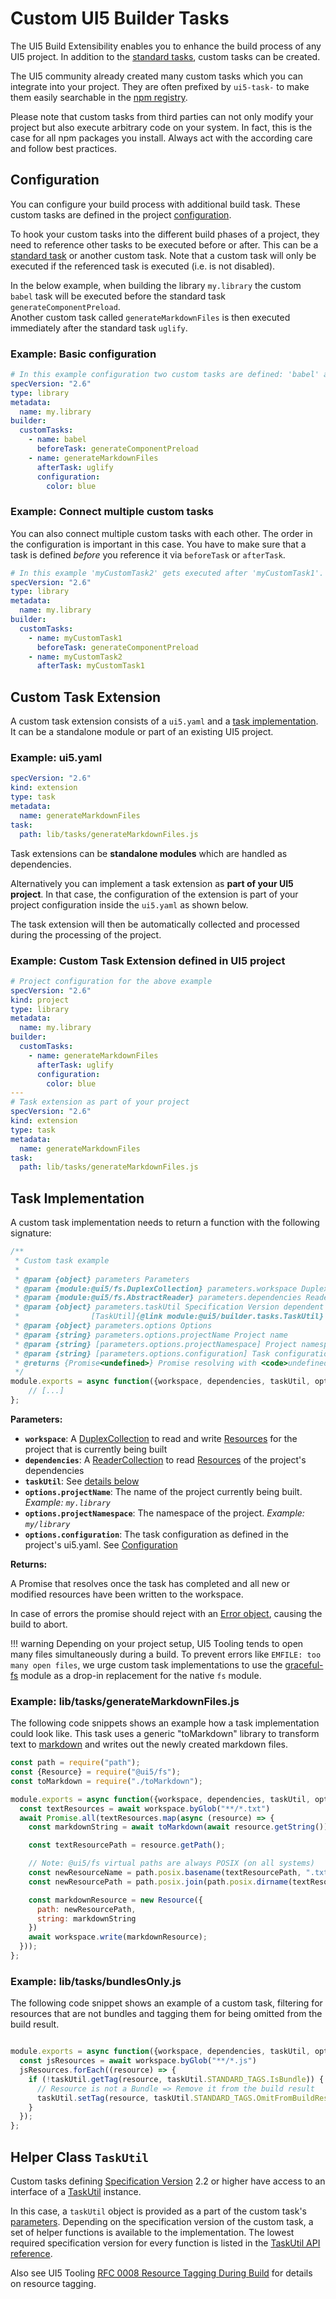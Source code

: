# Custom UI5 Builder Tasks

The UI5 Build Extensibility enables you to enhance the build process of any UI5 project. In addition to the [standard tasks](../Builder.md#standard-tasks), custom tasks can be created.

The UI5 community already created many custom tasks which you can integrate into your project. They are often prefixed by `ui5-task-` to make them easily searchable in the [npm registry](https://www.npmjs.com/search?q=ui5-task-).

Please note that custom tasks from third parties can not only modify your project but also execute arbitrary code on your system. In fact, this is the case for all npm packages you install. Always act with the according care and follow best practices.

## Configuration

You can configure your build process with additional build task. These custom tasks are defined in the project [configuration](../Configuration.md).

To hook your custom tasks into the different build phases of a project, they need to reference other tasks to be executed before or after. This can be a [standard task](../Builder.md#standard-tasks) or another custom task. Note that a custom task will only be executed if the referenced task is executed (i.e. is not disabled).

In the below example, when building the library `my.library` the custom `babel` task will be executed before the standard task `generateComponentPreload`.  
Another custom task called `generateMarkdownFiles` is then executed immediately after the standard task `uglify`.

### Example: Basic configuration

````yaml
# In this example configuration two custom tasks are defined: 'babel' and 'generateMarkdownFiles'.
specVersion: "2.6"
type: library
metadata:
  name: my.library
builder:
  customTasks:
    - name: babel
      beforeTask: generateComponentPreload
    - name: generateMarkdownFiles
      afterTask: uglify
      configuration:
        color: blue
````

### Example: Connect multiple custom tasks

You can also connect multiple custom tasks with each other. The order in the configuration is important in this case. You have to make sure that a task is defined *before* you reference it via `beforeTask` or `afterTask`.

````yaml
# In this example 'myCustomTask2' gets executed after 'myCustomTask1'.
specVersion: "2.6"
type: library
metadata:
  name: my.library
builder:
  customTasks:
    - name: myCustomTask1
      beforeTask: generateComponentPreload
    - name: myCustomTask2
      afterTask: myCustomTask1
````

## Custom Task Extension

A custom task extension consists of a `ui5.yaml` and a [task implementation](#task-implementation). It can be a standalone module or part of an existing UI5 project.

### Example: ui5.yaml

````yaml
specVersion: "2.6"
kind: extension
type: task
metadata:
  name: generateMarkdownFiles
task:
  path: lib/tasks/generateMarkdownFiles.js
````

Task extensions can be **standalone modules** which are handled as dependencies.

Alternatively you can implement a task extension as **part of your UI5 project**.
In that case, the configuration of the extension is part of your project configuration inside the `ui5.yaml` as shown below.

The task extension will then be automatically collected and processed during the processing of the project.

### Example: Custom Task Extension defined in UI5 project

````yaml
# Project configuration for the above example
specVersion: "2.6"
kind: project
type: library
metadata:
  name: my.library
builder:
  customTasks:
    - name: generateMarkdownFiles
      afterTask: uglify
      configuration:
        color: blue
---
# Task extension as part of your project
specVersion: "2.6"
kind: extension
type: task
metadata:
  name: generateMarkdownFiles
task:
  path: lib/tasks/generateMarkdownFiles.js
````

## Task Implementation

A custom task implementation needs to return a function with the following signature:

````javascript
/**
 * Custom task example
 *
 * @param {object} parameters Parameters
 * @param {module:@ui5/fs.DuplexCollection} parameters.workspace DuplexCollection to read and write resources
 * @param {module:@ui5/fs.AbstractReader} parameters.dependencies ReaderCollection to read dependency resources
 * @param {object} parameters.taskUtil Specification Version dependent interface to a
 *                [TaskUtil]{@link module:@ui5/builder.tasks.TaskUtil} instance
 * @param {object} parameters.options Options
 * @param {string} parameters.options.projectName Project name
 * @param {string} [parameters.options.projectNamespace] Project namespace
 * @param {string} [parameters.options.configuration] Task configuration if given in ui5.yaml
 * @returns {Promise<undefined>} Promise resolving with <code>undefined</code> once data has been written or rejecting in case of an error
 */
module.exports = async function({workspace, dependencies, taskUtil, options}) {
	// [...]
};
````

**Parameters:**

- **`workspace`**: A [DuplexCollection](https://sap.github.io/ui5-tooling/api/module-@ui5_fs.DuplexCollection.html) to read and write [Resources](https://sap.github.io/ui5-tooling/api/module-@ui5_fs.Resource.html) for the project that is currently being built
- **`dependencies`**: A [ReaderCollection](https://sap.github.io/ui5-tooling/api/module-@ui5_fs.ReaderCollection.html) to read [Resources](https://sap.github.io/ui5-tooling/api/module-@ui5_fs.Resource.html) of the project's dependencies
- **`taskUtil`**: See [details below](http://localhost:8000/pages/extensibility/CustomTasks/#helper-class-taskutil)
- **`options.projectName`**: The name of the project currently being built. *Example: `my.library`*
- **`options.projectNamespace`**: The namespace of the project. *Example: `my/library`*
- **`options.configuration`**: The task configuration as defined in the project's ui5.yaml. See [Configuration](#Configuration)


**Returns:**

A Promise that resolves once the task has completed and all new or modified resources have been written to the workspace.

In case of errors the promise should reject with an [Error object](https://developer.mozilla.org/en-US/docs/Web/JavaScript/Reference/Global_Objects/Error/Error), causing the build to abort. 


!!! warning
    Depending on your project setup, UI5 Tooling tends to open many files simultaneously during a build. To prevent errors like `EMFILE: too many open files`, we urge custom task implementations to use the [graceful-fs](https://github.com/isaacs/node-graceful-fs#readme) module as a drop-in replacement for the native `fs` module.

### Example: lib/tasks/generateMarkdownFiles.js

The following code snippets shows an example how a task implementation could look like. This task uses a generic "toMarkdown" library to transform text to [markdown](https://daringfireball.net/projects/markdown/) and writes out the newly created markdown files.

````javascript
const path = require("path");
const {Resource} = require("@ui5/fs");
const toMarkdown = require("./toMarkdown");

module.exports = async function({workspace, dependencies, taskUtil, options}) {
  const textResources = await workspace.byGlob("**/*.txt")
  await Promise.all(textResources.map(async (resource) => {
    const markdownString = await toMarkdown(await resource.getString());

    const textResourcePath = resource.getPath();

    // Note: @ui5/fs virtual paths are always POSIX (on all systems)
    const newResourceName = path.posix.basename(textResourcePath, ".txt") + ".md";
    const newResourcePath = path.posix.join(path.posix.dirname(textResourcePath), newResourceName);

    const markdownResource = new Resource({
      path: newResourcePath,
      string: markdownString
    })
    await workspace.write(markdownResource);
  }));
};
````

### Example: lib/tasks/bundlesOnly.js

The following code snippet shows an example of a custom task, filtering for resources that are not bundles and tagging them for being omitted from the build result.

````javascript

module.exports = async function({workspace, dependencies, taskUtil, options}) {
  const jsResources = await workspace.byGlob("**/*.js")
  jsResources.forEach((resource) => {
    if (!taskUtil.getTag(resource, taskUtil.STANDARD_TAGS.IsBundle)) {
      // Resource is not a Bundle => Remove it from the build result
      taskUtil.setTag(resource, taskUtil.STANDARD_TAGS.OmitFromBuildResult);
    }
  });
};
````

## Helper Class `TaskUtil`

Custom tasks defining [Specification Version](../Configuration.md#specification-versions) 2.2 or higher have access to an interface of a [TaskUtil](https://sap.github.io/ui5-tooling/api/module-@ui5_builder.tasks.TaskUtil.html) instance.

In this case, a `taskUtil` object is provided as a part of the custom task's [parameters](#task-implementation). Depending on the specification version of the custom task, a set of helper functions is available to the implementation. The lowest required specification version for every function is listed in the [TaskUtil API reference](https://sap.github.io/ui5-tooling/api/module-@ui5_builder.tasks.TaskUtil.html).

Also see UI5 Tooling [RFC 0008 Resource Tagging During Build](https://github.com/SAP/ui5-tooling/blob/master/rfcs/0008-resource-tagging-during-build.md) for details on resource tagging.

